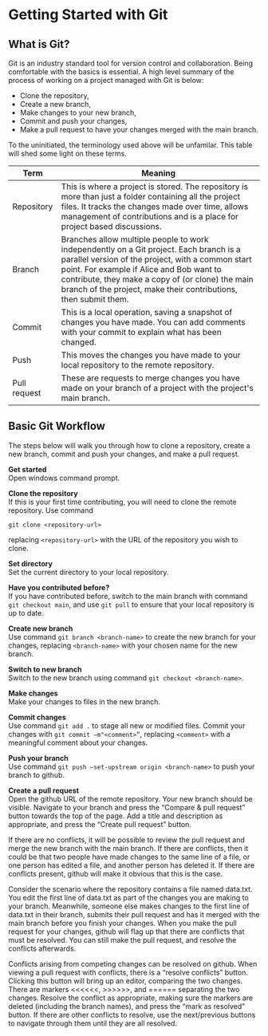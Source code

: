 # Getting Started with Git

## What is Git?
Git is an industry standard tool for version control and collaboration. Being comfortable with the basics is essential. A high level summary of the process of working on a project managed with Git is below:

* Clone the repository,
* Create a new branch,
* Make changes to your new branch,
* Commit and push your changes,
* Make a pull request to have your changes merged with the main branch.

To the uninitiated, the terminology used above will be unfamilar. This table will shed some light on these terms.

|Term|Meaning|
|---|---|
|Repository|This is where a project is stored. The repository is more than just a folder containing all the project files. It tracks the changes made over time, allows management of contributions and is a place for project based discussions.|
|Branch|Branches allow multiple people to work independently on a Git project. Each branch is a parallel version of the project, with a common start point. For example if Alice and Bob want to contribute, they make a copy of (or clone) the main branch of the project, make their contributions, then submit them.|
|Commit|This is a local operation, saving a snapshot of changes you have made. You can add comments with your commit to explain what has been changed.| 
|Push|This moves the changes you have made to your local repository to the remote repository.|
|Pull request|These are requests to merge changes you have made on your branch of a project with the project's main branch.|

## Basic Git Workflow

The steps below will walk you through how to clone a repository, create a new branch, commit and push your changes, and make a pull request.

__Get started__\
Open windows command prompt.

__Clone the repository__\
If this is your first time contributing, you will need to clone the remote repository. Use command 
```console 
git clone <repository-url>
```
replacing ```<repository-url>``` with the URL of the repository you wish to clone.

__Set directory__\
Set the current directory to your local repository.

__Have you contributed before?__\
If you have contributed before, switch to the main branch with command ```git checkout main```, and use ```git pull``` to ensure that your local repository is up to date.

__Create new branch__\
Use command ```git branch <branch-name>``` to create the new branch for your changes, replacing ```<branch-name>``` with your chosen name for the new branch.

__Switch to new branch__\
Switch to the new branch using command ```git checkout <branch-name>```.

__Make changes__\
Make your changes to files in the new branch.

__Commit changes__\
Use command ```git add .``` to stage all new or modified files. Commit your changes with ```git commit –m"<comment>”```, replacing ```<comment>``` with a meaningful comment about your changes.

__Push your branch__\
Use command ```git push –set-upstream origin <branch-name>``` to push your branch to github.

__Create a pull request__\
Open the github URL of the remote repository. Your new branch should be visible. Navigate to your branch and press the “Compare & pull request” button towards the top of the page. Add a title and description as appropriate, and press the “Create pull request” button.

If there are no conflicts, it will be possible to review the pull request and merge the new branch with the main branch. If there are conflicts, then it could be that two people have made changes to the same line of a file, or one person has edited a file, and another person has deleted it. If there are conflicts present, github will make it obvious that this is the case.

Consider the scenario where the repository contains a file named data.txt. You edit the first line of data.txt as part of the changes you are making to your branch. Meanwhile, someone else makes changes to the first line of data.txt in their branch, submits their pull request and has it merged with the main branch before you finish your changes. When you make the pull request for your changes, github will flag up that there are conflicts that must be resolved. You can still make the pull request, and resolve the conflicts afterwards.

Conflicts arising from competing changes can be resolved on github. When viewing a pull request with conflicts, there is a “resolve conflicts” button. Clicking this button will bring up an editor, comparing the two changes. There are markers <<<<<<, >>>>>>, and ====== separating the two changes. Resolve the conflict as appropriate, making sure the markers are deleted (including the branch names), and press the “mark as resolved” button. If there are other conflicts to resolve, use the next/previous buttons to navigate through them until they are all resolved.

